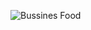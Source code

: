 ![Bussines Food](https://github.com/Pedro26fer/menu_online/assets/98784118/8309686e-8367-4256-96f9-201dffc421b1)
